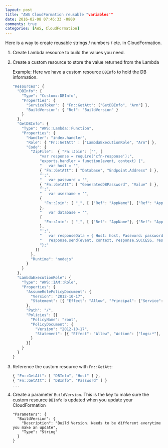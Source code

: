 ```yaml
---
layout: post
title: "AWS CloudFormation reusable "variables""
date: 2016-02-08 07:46:33 -0800
comments: true
categories: [AWS, CloudFormation]
---
```


Here is a way to create reusable strings / numbers / etc. in CloudFormation.

1. Create Lambda resource to build the values you need.
2. Create a custom resource to store the value returned from the Lambda

    Example: Here we have a custom resource `DBInfo` to hold the DB information.

    ```javascript
    "Resources": {
      "DBInfo": {
        "Type": "Custom::DBInfo",
        "Properties": {
          "ServiceToken": { "Fn::GetAtt": ["GetDBInfo", "Arn"] },
          "BuildVersion": { "Ref": "BuildVersion" }
        }
      },
      "GetDBInfo": {
        "Type": "AWS::Lambda::Function",
        "Properties": {
          "Handler": "index.handler",
          "Role": { "Fn::GetAtt" : ["LambdaExecutionRole", "Arn"] },
          "Code": {
            "ZipFile":  { "Fn::Join": ["", [
                "var response = require('cfn-response');",
                "exports.handler = function(event, context) {",
                "   var host = '",
                { "Fn::GetAtt": [ "Database", "Endpoint.Address" ] },
                "';",
                "   var password = '",
                { "Fn::GetAtt": [ "GeneratedDBPassword", "Value" ] },
                "';",
                "   var username = '",
                {
                  "Fn::Join": [ "_", [ {"Ref": "AppName"}, {"Ref": "AppEnv"} ] ]
                },
                "   var database = '",
                {
                  "Fn::Join": [ "_", [ {"Ref": "AppName"}, {"Ref": "AppEnv"} ] ]
                },
                "';",
                "   var responseData = { Host: host, Password: password, Username: username, Database: database };",
                "   response.send(event, context, response.SUCCESS, responseData);",
                "};"
              ]]
            },
            "Runtime": "nodejs"
          }
        }
      },
      "LambdaExecutionRole": {
        "Type": "AWS::IAM::Role",
        "Properties": {
          "AssumeRolePolicyDocument": {
            "Version": "2012-10-17",
            "Statement": [{ "Effect": "Allow", "Principal": {"Service": ["lambda.amazonaws.com"]}, "Action": ["sts:AssumeRole"] }]
          },
          "Path": "/",
          "Policies": [{
            "PolicyName": "root",
            "PolicyDocument": {
              "Version": "2012-10-17",
              "Statement": [{ "Effect": "Allow", "Action": ["logs:*"], "Resource": "arn:aws:logs:*:*:*" }]
            }
          }]
        }
      }
    }
    ```
3. Reference the custom resource with `Fn::GetAtt`:

    ```javascript
    { "Fn::GetAtt": [ "DBInfo", "Host" ] },
    { "Fn::GetAtt": [ "DBInfo", "Password" ] }
    ...
    ```
4. Create a parameter `BuildVersion`. This is the key to make sure the custom resource `DBInfo` is updated when you update your CloudFormation

    ```
    "Parameters": {
      "BuildVersion": {
        "Description": "Build Version. Needs to be different everytime you make an update",
        "Type": "String"
      }
    }
    ```
